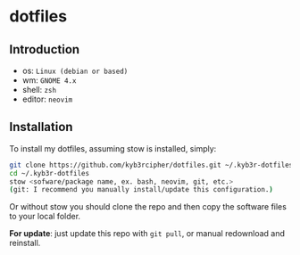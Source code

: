 # dotfiles

## Introduction

- os: `Linux (debian or based)`
- wm: `GNOME 4.x`
- shell: `zsh`
- editor: `neovim`

## Installation
To install my dotfiles, assuming stow is installed, simply:
```bash
git clone https://github.com/kyb3rcipher/dotfiles.git ~/.kyb3r-dotfiles
cd ~/.kyb3r-dotfiles
stow <sofware/package name, ex. bash, neovim, git, etc.>
(git: I recommend you manually install/update this configuration.)
```
Or without stow you should clone the repo and then copy the software files to your local folder.<br>

**For update**: just update this repo with `git pull`, or manual redownload and reinstall.
